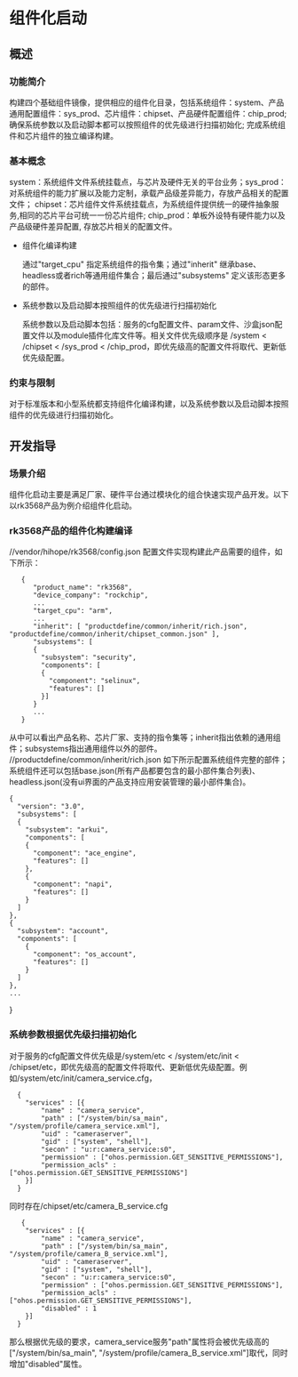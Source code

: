 # 组件化启动
## 概述
### 功能简介
构建四个基础组件镜像，提供相应的组件化目录，包括系统组件：system、产品通用配置组件：sys_prod、芯片组件：chipset、产品硬件配置组件：chip_prod;
确保系统参数以及启动脚本都可以按照组件的优先级进行扫描初始化;
完成系统组件和芯片组件的独立编译构建。
### 基本概念
system：系统组件文件系统挂载点，与芯片及硬件无关的平台业务；sys_prod：对系统组件的能力扩展以及能力定制，承载产品级差异能力，存放产品相关的配置文件；
chipset：芯片组件文件系统挂载点，为系统组件提供统一的硬件抽象服务,相同的芯片平台可统一一份芯片组件;
chip_prod：单板外设特有硬件能力以及产品级硬件差异配置, 存放芯片相关的配置文件。

- 组件化编译构建

  通过"target_cpu" 指定系统组件的指令集；通过"inherit" 继承base、headless或者rich等通用组件集合；最后通过"subsystems" 定义该形态更多的部件。

- 系统参数以及启动脚本按照组件的优先级进行扫描初始化

  系统参数以及启动脚本包括：服务的cfg配置文件、param文件、沙盒json配置文件以及module插件化库文件等。相关文件优先级顺序是 /system < /chipset < /sys_prod < /chip_prod，即优先级高的配置文件将取代、更新低优先级配置。


### 约束与限制
对于标准版本和小型系统都支持组件化编译构建，以及系统参数以及启动脚本按照组件的优先级进行扫描初始化。

## 开发指导
### 场景介绍
组件化启动主要是满足厂家、硬件平台通过模块化的组合快速实现产品开发。以下以rk3568产品为例介绍组件化启动。

### rk3568产品的组件化构建编译
//vendor/hihope/rk3568/config.json 配置文件实现构建此产品需要的组件，如下所示：

       {
          "product_name": "rk3568",
          "device_company": "rockchip",
          ...
          "target_cpu": "arm",
          ...
          "inherit": [ "productdefine/common/inherit/rich.json", "productdefine/common/inherit/chipset_common.json" ],
          "subsystems": [
          {
            "subsystem": "security",
            "components": [
            {
              "component": "selinux",
              "features": []
            }]
          }
          ...
       }

从中可以看出产品名称、芯片厂家、支持的指令集等；inherit指出依赖的通用组件；subsystems指出通用组件以外的部件。
//productdefine/common/inherit/rich.json 如下所示配置系统组件完整的部件；系统组件还可以包括base.json(所有产品都要包含的最小部件集合列表)、headless.json(没有ui界面的产品支持应用安装管理的最小部件集合)。

    {
      "version": "3.0",
      "subsystems": [
      {
        "subsystem": "arkui",
        "components": [
        {
          "component": "ace_engine",
          "features": []
        },
        {
          "component": "napi",
          "features": []
        }
      ]
    },
    {
      "subsystem": "account",
      "components": [
        {
          "component": "os_account",
          "features": []
        }
      ]
    },
    ...
  }

### 系统参数根据优先级扫描初始化
对于服务的cfg配置文件优先级是/system/etc < /system/etc/init < /chipset/etc，即优先级高的配置文件将取代、更新低优先级配置。例如/system/etc/init/camera_service.cfg，

      {
        "services" : [{
            "name" : "camera_service",
            "path" : ["/system/bin/sa_main", "/system/profile/camera_service.xml"],
            "uid" : "cameraserver",
            "gid" : ["system", "shell"],
            "secon" : "u:r:camera_service:s0",
            "permission" : ["ohos.permission.GET_SENSITIVE_PERMISSIONS"],
            "permission_acls" : ["ohos.permission.GET_SENSITIVE_PERMISSIONS"]
        }]
      }  

同时存在/chipset/etc/camera_B_service.cfg

       {
        "services" : [{
            "name" : "camera_service",
            "path" : ["/system/bin/sa_main", "/system/profile/camera_B_service.xml"],
            "uid" : "cameraserver",
            "gid" : ["system", "shell"],
            "secon" : "u:r:camera_service:s0",
            "permission" : ["ohos.permission.GET_SENSITIVE_PERMISSIONS"],
            "permission_acls" : ["ohos.permission.GET_SENSITIVE_PERMISSIONS"],
            "disabled" : 1
        }]
      }  

那么根据优先级的要求，camera_service服务"path"属性将会被优先级高的["/system/bin/sa_main", "/system/profile/camera_B_service.xml"]取代，同时增加"disabled"属性。
